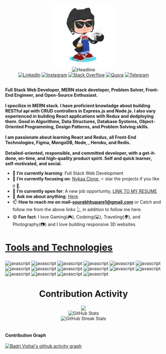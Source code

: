 <div>
    <div align=center>
        <img src="https://raw.githubusercontent.com/AhmedFathyDev/AhmedFathyDev/main/GitHub.png" alt="GitHub Octocat Drinking a Cup of Coffee" height="200">
    </div>
    <div align=center>
        <img src="https://readme-typing-svg.herokuapp.com?color=%236FDA44&size=32&center=true&vCenter=true&width=600&height=50&lines=Hi+there+I'm+Sourabh+%F0%9F%91%8B;Full+Stack+Web+Developer;Back-End+Engineer;Problem+Solver;Front-End+Engineer;Open-Source+Enthusiast" alt="Headline" />
    </div>
    <div align=center>
        <a href="https://www.linkedin.com/in/sourabh-hupare/"><img src="https://img.shields.io/badge/Linkedin-0077b5?style=flat&logo=linkedin" alt="LinkedIn" /></a>
        <a href="https://www.upwork.com/freelancers/~0121ca7f3563e57c0b"><img src="https://img.shields.io/badge/Instagram-FF00A0?style=flat&logo=instagram&logoColor=white" alt="Instagram" /></a>
        <a href="https://stackoverflow.com/users/11837259/ahmed-fathy"><img src="https://img.shields.io/badge/Stack Overflow-f48024?style=flat&logo=stackoverflow&logoColor=white" alt="Stack Overflow" /></a>
        <a href="https://www.quora.com/profile/Ahmed-Fathy-616"><img src="https://img.shields.io/badge/Quora-B92B27?style=flat&logo=quora" alt="Quora" /></a>
        <a href="https://t.me/ahmedfathydev"><img src="https://img.shields.io/badge/Telegram-0088cc?style=flat&logo=telegram" alt="Telegram" /></a>
    </div>
    <div align=left>
        <br>
        <p>
            <strong>
                Full Stack Web Developer, MERN stack developer, Problem Solver, Front-End Engineer, and Open-Source Enthusiast.<br><br>
                I specilize in MERN stack. I have proficient knowladge about building RESTful api with CRUD controllers in Express.js and Node.js. I also vary experienced in building React applications with Redux and dedploying them. Good in Algorithms, Data Structures, Database Systems, Object-Oriented Programming, Design Patterns, and Problem Solving skills.<br><br>
                I am passionate about learning React and Redux, all Front-End Technologies, Figma, MongoDB, Node, , Heroku, and Redis.<br><br>
                Detailed-oriented, responsible, and committed developer, with a get-it-done, on-time, and high-quality product spirit. Self and quick learner, self-motivated, and social.
            </strong>
        </p>
        <ul>
            <li>🌱 <b>I’m currently learning</b>: Full Stack Web Development</li>
            <li>🎯 <b>I’m currently focusing on</b>: <a href="rohit753.github.io/naykaa-clone/">Nykaa Clone</a>, ⭐️ star the projects if you like it 🤩.</li>
            <li>🤔 <b>I’m currently open for</b>: A new job opportunity, <a href="https://drive.google.com/file/d/1ch-hWAX2ZwaswxV-WzVUB_Drm901NW4l/view?usp=sharing" target="_blank" rel="noopener noreferrer">LINK TO MY RESUME</a></li>
            <li>💬 <b>Ask me about anything</b>: <a href="https://github.com/sourabh-s1/sourabh-s1/issues">Here</a>.</li>
            <li>📫 <b>How to reach me on mail-<a href="sourabhhupare1@gmail.com">sourabhhupare1@gmail.com</a></b> or Catch and follow me from the above links 👆, in addition to follow me here.</li>
            <li>😄 <b>Fun fact</b>: I love Gaming(🎮), Codeing(💻), Traveling(🌍), and Photography(📷) and I love building responsive 3D websites.</li>
        </ul>
    </div>
    <h2 style="font-size:30px" align ="left" width = 100%><u>Tools and Technologies</u></h2>
<p align="left"> <img src="https://img.shields.io/badge/javascript-%23323330.svg?style=for-the-badge&logo=javascript&logoColor=%23F7DF1E" alt="javascript"  /> </a> 
<a href="https://www.w3schools.com/css/" target="_blank"> </a> 
<img src="https://img.shields.io/badge/html5-%23E34F26.svg?style=for-the-badge&logo=html5&logoColor=white" alt="javascript"  /> </a> 
<a href="https://www.w3schools.com/css/" target="_blank"> </a>
<img src="https://img.shields.io/badge/CSS3-%23FF9900.svg?style=for-the-badge&logo=amazon-css3&logoColor=white" alt="javascript"  /> </a> 
<a href="https://www.w3schools.com/css/" target="_blank"> </a>
<img src="https://img.shields.io/badge/node.js-%2343853D.svg?style=for-the-badge&logo=node.js&logoColor=white" alt="javascript"  /> </a> 
<a href="https://www.w3schools.com/css/" target="_blank"> </a>
<img src="https://img.shields.io/badge/express.js-%234285F4.svg?style=for-the-badge&logo=express&logoColor=white" alt="javascript"  /> </a> 
<a href="https://www.w3schools.com/css/" target="_blank"> </a>
<img src="https://img.shields.io/badge/MongoDB-%234ea94b.svg?style=for-the-badge&logo=mongodb&logoColor=white" alt="javascript"  /> </a> 
<a href="https://www.w3schools.com/css/" target="_blank"> </a>
<img src="https://img.shields.io/badge/react.js-FF00A0.svg?style=for-the-badge&logo=react&logoColor=white" alt="javascript"  /> </a> 
<a href="https://www.w3schools.com/css/" target="_blank"> </a>
<img src="https://img.shields.io/badge/Heroku-5C2D91.svg?style=for-the-badge&logo=heroku&logoColor=white" alt="javascript"  /> </a> 
<a href="https://www.w3schools.com/css/" target="_blank"> </a>
<img src="https://img.shields.io/badge/redis-%23D42029.svg?style=for-the-badge&logo=redis&logoColor=white" alt="javascript"  /> </a> 
<a href="https://www.w3schools.com/css/" target="_blank"> </a>
<img src="https://img.shields.io/badge/git-49ED00.svg?style=for-the-badge&logo=git&logoColor=white" alt="javascript"  /> </a> 
<a href="https://www.w3schools.com/css/" target="_blank"> </a>
<img src="https://img.shields.io/badge/github-%23000000.svg?style=for-the-badge&logo=github&logoColor=white" alt="javascript"  /> </a> 
<a href="https://www.w3schools.com/css/" target="_blank"> </a>
<img src="https://img.shields.io/badge/redux-%23FF9900.svg?style=for-the-badge&logo=redux&logoColor=white" alt="javascript"  /> </a> 
<a href="https://www.w3schools.com/css/" target="_blank"> </a>
<img src="https://img.shields.io/badge/postman-%23D42029.svg?style=for-the-badge&logo=postman&logoColor=white" alt="javascript"  /> </a> 
<a href="https://www.w3schools.com/css/" target="_blank"> </a>
<img src="https://img.shields.io/badge/sass-FF00A0.svg?style=for-the-badge&logo=sass&logoColor=white" alt="javascript"  /> </a> 
<a href="https://www.w3schools.com/css/" target="_blank"> </a>
<img src="https://img.shields.io/badge/NPM-%23000000.svg?style=for-the-badge&logo=npm&logoColor=white" alt="javascript"  /> </a> 
<a href="https://www.w3schools.com/css/" target="_blank"> </a>
<img src="https://img.shields.io/badge/yarn-5C2D91.svg?style=for-the-badge&logo=yarn&logoColor=white" alt="javascript"  /> </a> 
<a href="https://www.w3schools.com/css/" target="_blank"> </a>


</p>
    <div align=center>
        <h1>Contribution Activity</h1>
        <img align="center" src="https://github-readme-stats.vercel.app/api/top-langs/?username=sourabh-s1&title_color=6FDA44&text_color=FFFFFF&show_icons=true&icon_color=6FDA44&include_all_commits=true&count_private=true&theme=dark"><br>
        <img src="https://github-readme-stats.vercel.app/api?username=sourabh-s1&title_color=6FDA44&text_color=FFFFFF&show_icons=true&icon_color=6FDA44&include_all_commits=true&count_private=true&theme=dark" alt="GitHub Stats" height="200" />
        <br>
        <!--
        <img src="https://github-readme-stats.vercel.app/api/top-langs?username=sourabh-s1&layout=compact&title_color=6FDA44&text_color=FFFFFF&theme=dark" alt="GitHub Most Used Languages" height="200" />
        <br>
        -->
        <img src="https://github-readme-streak-stats.herokuapp.com/?user=sourabh-s1&theme=dark&date_format=j%20M%5B%20Y%5D&currStreakLabel=6FDA44&fire=6FDA44&ring=6FDA44" alt="GitHub Streak Stats" height="200" />
        <br>
        <br>
    </div>
</div>

#### Contribution Graph
[![Badri Vishal's github activity graph](https://activity-graph.herokuapp.com/graph?username=sourabh-s1&theme=react-dark)](https://github.com/MrBlueBird2/github-readme-activity-graph)


